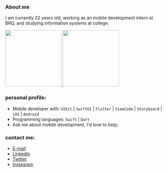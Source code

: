 ### About me

<!-- <img align="right" alt="GIF" src="https://media1.giphy.com/media/USV0ym3bVWQJJmNu3N/giphy.gif?cid=ecf05e47ctyu8c1agu29abhvmujsvyrqp94k39bip16u1ecw&rid=giphy.gif&ct=g" width="200" height="200" /> -->

I am currently 22 years old, working as an mobile development intern at BRQ, and studying information systems at college.

<div>
  <a href="https://github.com/alexfelipe">
    <img height="180em" src="https://github-readme-stats.vercel.app/api/top-langs/?username=AlexBitar80&layout=compact&theme=radical" />
    <img height="180em" src="https://github-readme-stats.vercel.app/api?username=AlexBitar80&show_icons=true&theme=radical" />
  </a>
</div>

### personal profile:

- Mobile developer with: ```UIKit``` | ```SwiftUI``` | ```Flutter``` | ```ViewCode``` | ```Storyboard``` | ```iOS``` | ```Android```
- Programming languages: ```Swift``` | ```Dart```
- Ask me about mobile development, I'd love to help;

### contact me:

- [E-mail](mailto:joaoalexandre.bitar@gmail.com)
- [Linkedin](www.linkedin.com/in/joaoalexandrebitar)
- [Twitter](https://twitter.com/alexandrebitar_)
- [Instagram](https://www.instagram.com/joao.alexandreb/)
